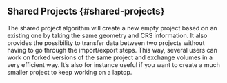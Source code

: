 ## Shared Projects {#shared-projects}

The shared project algorithm will create a new empty project based on an existing one by taking the same geometry and CRS information. It also provides the possibility to transfer data between two projects without having to go through the import/export steps. This way, several users can work on forked versions of the same project and exchange volumes in a very efficient way. It’s also for instance useful if you want to create a much smaller project to keep working on a laptop.